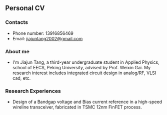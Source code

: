 
## Personal CV

### Contacts
- Phone number: 13916856469
- Email: jiajuntang2002@gmail.com

### About me
- I'm Jiajun Tang, a third-year undergraduate student in Applied Physics, school of EECS, Peking University, advised by Prof. Weixin Gai. My research interest includes integrated circuit design in analog/RF, VLSI cad, etc.

### Research Experiences
- Design of a Bandgap voltage and Bias current reference in a high-speed wireline transceiver, fabricated in TSMC 12nm FinFET process.
